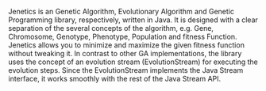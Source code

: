 Jenetics is an Genetic Algorithm, Evolutionary Algorithm and Genetic Programming library, respectively, written in Java. It is designed with a clear separation of the several concepts of the algorithm, e.g. Gene, Chromosome, Genotype, Phenotype, Population and fitness Function. Jenetics allows you to minimize and maximize the given fitness function without tweaking it. In contrast to other GA implementations, the library uses the concept of an evolution stream (EvolutionStream) for executing the evolution steps. Since the EvolutionStream implements the Java Stream interface, it works smoothly with the rest of the Java Stream API.
